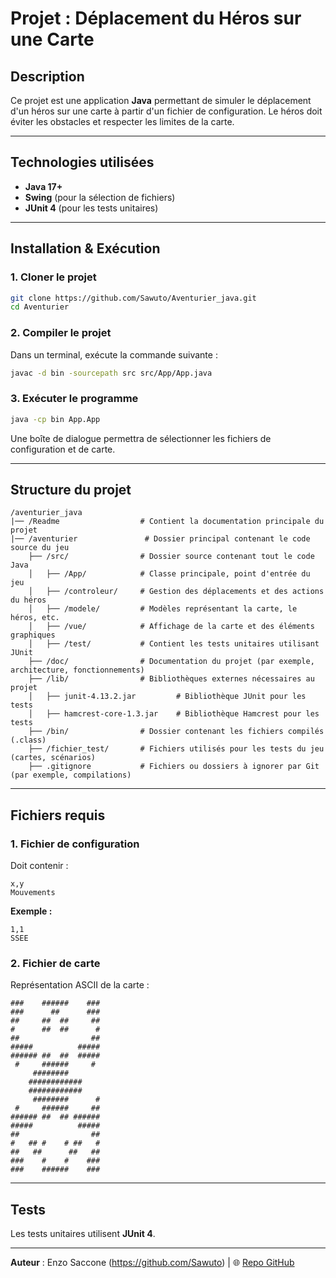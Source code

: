 # **Projet : Déplacement du Héros sur une Carte**

## Description
Ce projet est une application **Java** permettant de simuler le déplacement d'un héros sur une carte à partir d'un fichier de configuration.
Le héros doit éviter les obstacles et respecter les limites de la carte.

---

## Technologies utilisées
- **Java 17+**
- **Swing** (pour la sélection de fichiers)
- **JUnit 4** (pour les tests unitaires)

---

## Installation & Exécution
### 1. **Cloner le projet**
```sh
git clone https://github.com/Sawuto/Aventurier_java.git
cd Aventurier
```

### 2. **Compiler le projet**
Dans un terminal, exécute la commande suivante :
```sh
javac -d bin -sourcepath src src/App/App.java
```

### 3. **Exécuter le programme**
```sh
java -cp bin App.App
```
Une boîte de dialogue permettra de sélectionner les fichiers de configuration et de carte.

---

## Structure du projet
```
/aventurier_java
|── /Readme                  # Contient la documentation principale du projet
|── /aventurier               # Dossier principal contenant le code source du jeu
    ├── /src/                # Dossier source contenant tout le code Java
    │   ├── /App/            # Classe principale, point d'entrée du jeu
    │   ├── /controleur/     # Gestion des déplacements et des actions du héros
    │   ├── /modele/         # Modèles représentant la carte, le héros, etc.
    │   ├── /vue/            # Affichage de la carte et des éléments graphiques
    │   ├── /test/           # Contient les tests unitaires utilisant JUnit
    ├── /doc/                # Documentation du projet (par exemple, architecture, fonctionnements)
    ├── /lib/                # Bibliothèques externes nécessaires au projet
    │   ├── junit-4.13.2.jar         # Bibliothèque JUnit pour les tests
    │   ├── hamcrest-core-1.3.jar    # Bibliothèque Hamcrest pour les tests
    ├── /bin/                # Dossier contenant les fichiers compilés (.class)
    ├── /fichier_test/       # Fichiers utilisés pour les tests du jeu (cartes, scénarios)
    ├── .gitignore           # Fichiers ou dossiers à ignorer par Git (par exemple, compilations)

```

---

## Fichiers requis
### 1. **Fichier de configuration**
Doit contenir :
```
x,y
Mouvements
```
**Exemple :**
```
1,1
SSEE
```

### 2. **Fichier de carte**
Représentation ASCII de la carte :
```
###    ######    ###
###      ##      ###
##     ##  ##     ##
#      ##  ##      #
##                ##
#####          #####
###### ##  ##  #####
 #     ######     # 
     ########       
    ############    
    ############    
     ########      #
 #     ######     ##
###### ##  ## ######
#####          #####
##                ##
#   ## #    # ##   #
##   ##      ##   ##
###    #    #    ###
###    ######    ###
```

---

## Tests
Les tests unitaires utilisent **JUnit 4**.


---


**Auteur** : Enzo Saccone (https://github.com/Sawuto) | 🌐 [Repo GitHub](https://github.com/ton-repo/nom-du-projet)

